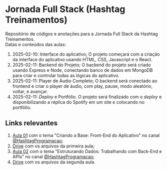 # Jornada Full Stack (Hashtag Treinamentos)

Repositório de códigos e anotações para a Jornada Full Stack da Hashtag Treinamentos.  
Datas e conteúdos das aulas:

1. 2025-02-10: Interface do aplicativo;
   O projeto começará com a criação da interface do aplicativo usando HTML, CSS, Javascript e o React.
2. 2025-02-11: Backend do Projeto;
   O backend do projeto será criado usando Express e Node, conectando banco de dados em MongoDB para criar e controlar todas as lógicas do aplicativo.
3. 2025-02-11: Player de Áudio Completo;
   O backend será conectado ao frontend e criar o player de áudio, com play, pause, modo aleatório, voltar, e avançar.
4. 2025-02-11: _Deploy_ e Portfólio.
   O projeto será finalizado com o _deploy_ e disponibilizando a réplica do Spotify em um site e colocando no portfólio.

## Links relevantes

1. [Aula 01](https://www.youtube.com/live/8cKuB0PfqTs?si=IEU125k3DrRx31h8) com o tema "Criando a Base: Front-End do Aplicativo" no canal [@HashtagProgramacao](https://www.youtube.com/@HashtagProgramacao);
2. [Drive](https://drive.google.com/drive/folders/1_otlml4QSqqkbexREoL0-mwO-SH2kn90) com os arquivos da primeira aula;
3. [Aula 02](https://www.youtube.com/live/JkakNVjhXqM?si=uyesVlMdJyewX7Ic) com o tema "Estruturando Dados: Trabalhando com Back-End e APIs" no canal [@HashtagProgramacao](https://www.youtube.com/@HashtagProgramacao);
4. [Drive](https://drive.google.com/drive/folders/1kIE7AK1PI2qcpr-kMNDK-vMuUQMSFdrz) com os arquivos da segunda aula.
